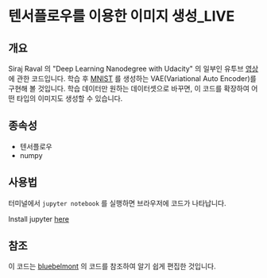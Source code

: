 # 텐서플로우를 이용한 이미지 생성_LIVE

## 개요

Siraj Raval 의 "Deep Learning Nanodegree with Udacity" 의 일부인 유투브 [영상]()에 관한 코드입니다. 학습 후 [MNIST](http://yann.lecun.com/exdb/mnist/) 를 생성하는 VAE(Variational Auto Encoder)를 구현해 볼 것입니다. 학습 데이터만 원하는 데이터셋으로 바꾸면, 이 코드를 확장하여 어떤 타입의 이미지도 생성할 수 있습니다. 

## 종속성

* 텐서플로우
* numpy

## 사용법

터미널에서 `jupyter notebook` 를 실행하면 브라우저에 코드가 나타납니다.

Install jupyter [here](http://jupyter.readthedocs.io/en/latest/install.html)

## 참조

이 코드는 [bluebelmont](https://github.com/bluebelmont/Variational-Autoencoder) 의 코드를 참조하여 알기 쉽게 편집한 것입니다. 
